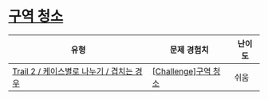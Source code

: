 # [구역 청소](https://www.codetree.ai/trails/complete/curated-cards/challenge-district-cleaning)

|유형|문제 경험치|난이도|
|---|---|---|
|[Trail 2 / 케이스별로 나누기 / 겹치는 경우](https://www.codetree.ai/trail-info/novice-mid/)|[[Challenge]구역 청소](https://www.codetree.ai/trails/complete/curated-cards/challenge-district-cleaning/)|쉬움|

